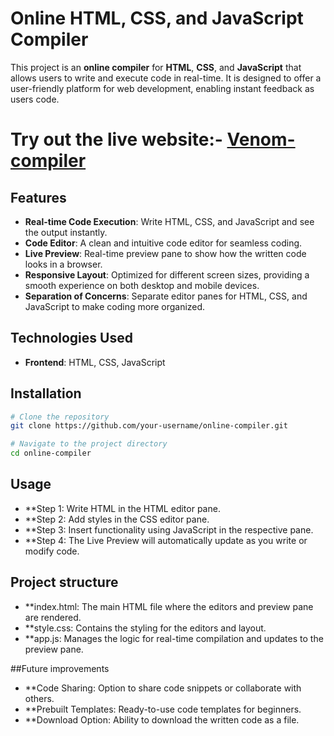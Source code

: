 # Online HTML, CSS, and JavaScript Compiler

This project is an **online compiler** for **HTML**, **CSS**, and **JavaScript** that allows users to write and execute code in real-time. It is designed to offer a user-friendly platform for web development, enabling instant feedback as users code.

# Try out the live website:- [Venom-compiler](https://venom-compiler.netlify.app/)

## Features
- **Real-time Code Execution**: Write HTML, CSS, and JavaScript and see the output instantly.
- **Code Editor**: A clean and intuitive code editor for seamless coding.
- **Live Preview**: Real-time preview pane to show how the written code looks in a browser.
- **Responsive Layout**: Optimized for different screen sizes, providing a smooth experience on both desktop and mobile devices.
- **Separation of Concerns**: Separate editor panes for HTML, CSS, and JavaScript to make coding more organized.

## Technologies Used
- **Frontend**: HTML, CSS, JavaScript

## Installation

```bash
# Clone the repository
git clone https://github.com/your-username/online-compiler.git

# Navigate to the project directory
cd online-compiler
```

## Usage
- **Step 1: Write HTML in the HTML editor pane.
- **Step 2: Add styles in the CSS editor pane.
- **Step 3: Insert functionality using JavaScript in the respective pane.
- **Step 4: The Live Preview will automatically update as you write or modify code.

## Project structure
- **index.html: The main HTML file where the editors and preview pane are rendered.
- **style.css: Contains the styling for the editors and layout.
- **app.js: Manages the logic for real-time compilation and updates to the preview pane.

##Future improvements
- **Code Sharing: Option to share code snippets or collaborate with others.
- **Prebuilt Templates: Ready-to-use code templates for beginners.
- **Download Option: Ability to download the written code as a file.

